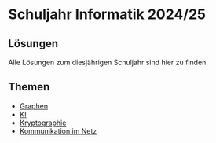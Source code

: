 # Schuljahr Informatik 2024/25


## Lösungen

Alle Lösungen zum diesjährigen Schuljahr sind hier zu finden.


## Themen

- [Graphen](/Graphen)
- [KI](/KI)
- [Kryptographie](/Kryptographie)
- [Kommunikation im Netz](/Kommunikation_im_Netz)
